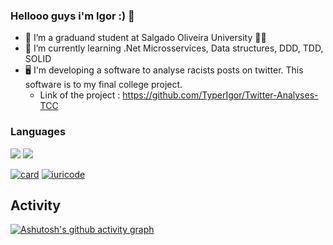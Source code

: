 ### Hellooo guys i'm Igor :) 👋

- 🔭 I’m a graduand student at Salgado Oliveira University :technologist:
- 🌱 I’m currently learning .Net Microsservices, Data structures, DDD, TDD, SOLID
- :desktop_computer: I'm developing a software to analyse racists posts on twitter. This software is to my final college project. 
  - Link of the project : https://github.com/TyperIgor/Twitter-Analyses-TCC 

### Languages

<img src="https://img.shields.io/badge/.NET-5C2D91?style=for-the-badge&logo=.net&logoColor=white" />  <img src="https://img.shields.io/badge/C%23-239120?style=for-the-badge&logo=c-sharp&logoColor=white" />


[![card](https://github-readme-stats.vercel.app/api?username=TyperIgor&theme=default)](https://github.com/TyperIgor/)  [![iuricode](https://github-readme-stats.vercel.app/api/top-langs/?username=TyperIgor&hide=html&layout=compact&theme=default)](https://github.com/TyperIgor/)


## Activity 
[![Ashutosh's github activity graph](https://github-readme-activity-graph.cyclic.app/graph?username=TyperIgor&bg_color=ffc2e2&color=000000&line=ff66f5&point=050505&area=true&hide_border=true)](https://github.com/ashutosh00710/github-readme-activity-graph)
